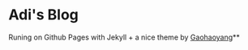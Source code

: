 # Adi's Blog

Runing on Github Pages with Jekyll + a nice theme by [Gaohaoyang](https://github.com/Gaohaoyang/gaohaoyang.github.io)**

